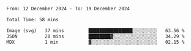 <!--START_SECTION:waka-->

```txt
From: 12 December 2024 - To: 19 December 2024

Total Time: 58 mins

Image (svg)   37 mins         ████████████████░░░░░░░░░   63.56 %
JSON          20 mins         ████████▓░░░░░░░░░░░░░░░░   34.29 %
MDX           1 min           ▓░░░░░░░░░░░░░░░░░░░░░░░░   02.15 %
```

<!--END_SECTION:waka-->